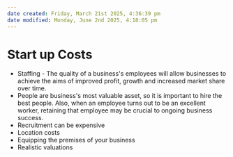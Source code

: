 ```yaml
---
date created: Friday, March 21st 2025, 4:36:39 pm
date modified: Monday, June 2nd 2025, 4:18:05 pm
---
```


# Start up Costs

- Staffing - The quality of a business's employees will allow businesses to achieve the aims of improved profit, growth and increased market share over time.
- People are business's most valuable asset, so it is important to hire the best people. Also, when an employee turns out to be an excellent worker, retaining that employee may be crucial to ongoing business success.
- Recruitment can be expensive
- Location costs
- Equipping the premises of your business
- Realistic valuations
